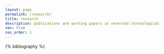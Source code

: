 ```yaml
---
layout: page
permalink: /research/
title: research
description: publications and working papers in reversed chronological order.
nav: true
nav_order: 1
---
```


<!-- _pages/publications.md -->

<!-- Bibsearch Feature -->

<div class="publications">

{% bibliography %}

</div>
